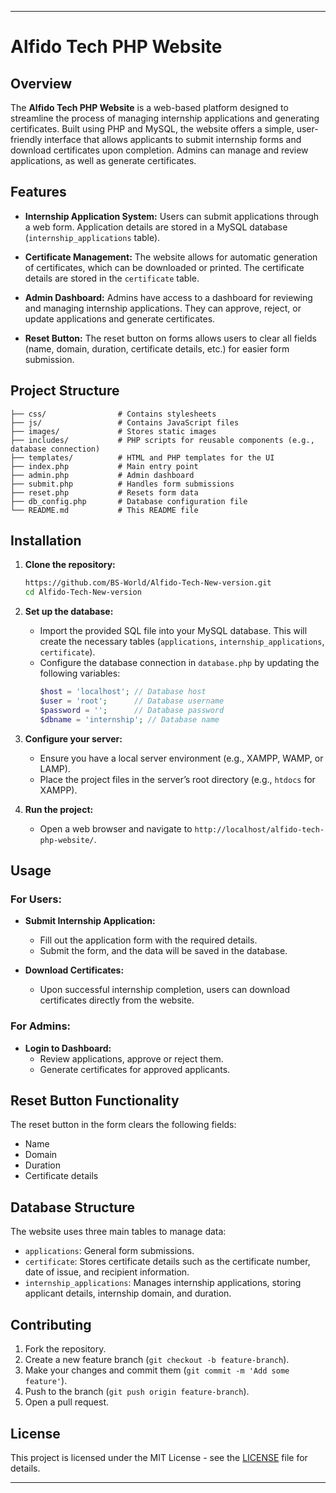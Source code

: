 

---

# **Alfido Tech PHP Website**

## **Overview**

The **Alfido Tech PHP Website** is a web-based platform designed to streamline the process of managing internship applications and generating certificates. Built using PHP and MySQL, the website offers a simple, user-friendly interface that allows applicants to submit internship forms and download certificates upon completion. Admins can manage and review applications, as well as generate certificates.

## **Features**

- **Internship Application System:** 
  Users can submit applications through a web form. Application details are stored in a MySQL database (`internship_applications` table).
  
- **Certificate Management:** 
  The website allows for automatic generation of certificates, which can be downloaded or printed. The certificate details are stored in the `certificate` table.
  
- **Admin Dashboard:** 
  Admins have access to a dashboard for reviewing and managing internship applications. They can approve, reject, or update applications and generate certificates.
  
- **Reset Button:** 
  The reset button on forms allows users to clear all fields (name, domain, duration, certificate details, etc.) for easier form submission.

## **Project Structure**

```
├── css/                # Contains stylesheets
├── js/                 # Contains JavaScript files
├── images/             # Stores static images
├── includes/           # PHP scripts for reusable components (e.g., database connection)
├── templates/          # HTML and PHP templates for the UI
├── index.php           # Main entry point
├── admin.php           # Admin dashboard
├── submit.php          # Handles form submissions
├── reset.php           # Resets form data
├── db_config.php       # Database configuration file
└── README.md           # This README file
```

## **Installation**

1. **Clone the repository:**
   ```bash
   https://github.com/BS-World/Alfido-Tech-New-version.git
   cd Alfido-Tech-New-version
   ```

2. **Set up the database:**
   - Import the provided SQL file into your MySQL database. This will create the necessary tables (`applications`, `internship_applications`, `certificate`).
   - Configure the database connection in `database.php` by updating the following variables:
     ```php
     $host = 'localhost'; // Database host
     $user = 'root';      // Database username
     $password = '';      // Database password
     $dbname = 'internship'; // Database name
     ```

3. **Configure your server:**
   - Ensure you have a local server environment (e.g., XAMPP, WAMP, or LAMP).
   - Place the project files in the server’s root directory (e.g., `htdocs` for XAMPP).
   
4. **Run the project:**
   - Open a web browser and navigate to `http://localhost/alfido-tech-php-website/`.

## **Usage**

### **For Users:**
- **Submit Internship Application:**
  - Fill out the application form with the required details.
  - Submit the form, and the data will be saved in the database.
  
- **Download Certificates:**
  - Upon successful internship completion, users can download certificates directly from the website.

### **For Admins:**
- **Login to Dashboard:**
  - Review applications, approve or reject them.
  - Generate certificates for approved applicants.

## **Reset Button Functionality**

The reset button in the form clears the following fields:
- Name
- Domain
- Duration
- Certificate details

## **Database Structure**

The website uses three main tables to manage data:

- `applications`: General form submissions.
- `certificate`: Stores certificate details such as the certificate number, date of issue, and recipient information.
- `internship_applications`: Manages internship applications, storing applicant details, internship domain, and duration.

## **Contributing**

1. Fork the repository.
2. Create a new feature branch (`git checkout -b feature-branch`).
3. Make your changes and commit them (`git commit -m 'Add some feature'`).
4. Push to the branch (`git push origin feature-branch`).
5. Open a pull request.

## **License**

This project is licensed under the MIT License - see the [LICENSE](LICENSE) file for details.

---

